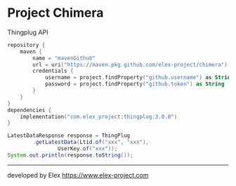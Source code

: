 # Project Chimera

Thingplug API

```kotlin
repository {
	maven {
		name = "mavenGithub"
		url = uri("https://maven.pkg.github.com/elex-project/chimera")
		credentials {
			username = project.findProperty("github.username") as String
			password = project.findProperty("github.token") as String
		}
	}
}
dependencies {
	implementation("com.elex_project:thingplug:3.0.0")
}
```

```java
LatestDataResponse response = ThingPlug
        .getLatestData(Ltid.of("xxx", "xxx"),
                UserKey.of("xxx"));
System.out.println(response.toString());
```

---
developed by Elex
https://www.elex-project.com
